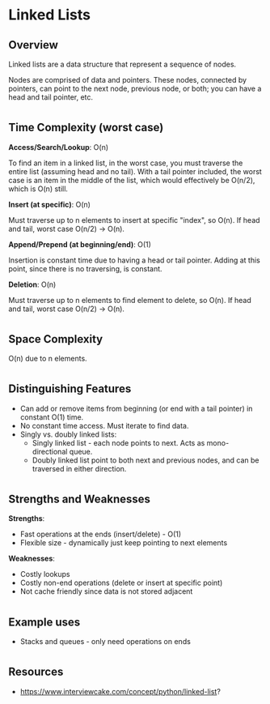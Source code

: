# Linked Lists
## Overview

Linked lists are a data structure that represent a sequence of nodes. 

Nodes are comprised of data and pointers. These nodes, connected by pointers, can point to the next node, previous node, or both; you can have a head and tail pointer, etc.  

#
## Time Complexity (worst case)
**Access/Search/Lookup**: O(n)

To find an item in a linked list, in the worst case, you must traverse the entire list (assuming head and no tail). With a tail pointer included, the worst case is an item in the middle of the list, which would effectively be O(n/2), which is O(n) still.

**Insert (at specific)**: O(n)

Must traverse up to n elements to insert at specific "index", so O(n). If head and tail, worst case O(n/2) -> O(n). 

**Append/Prepend (at beginning/end)**: O(1)

Insertion is constant time due to having a head or tail pointer. Adding at this point, since there is no traversing, is constant.

**Deletion**: O(n)

Must traverse up to n elements to find element to delete, so O(n). If head and tail, worst case O(n/2) -> O(n). 

#
## Space Complexity

O(n) due to n elements.

#
## Distinguishing Features
- Can add or remove items from beginning (or end with a tail pointer) in constant O(1) time.
- No constant time access. Must iterate to find data.
- Singly vs. doubly linked lists:
    - Singly linked list - each node points to next. Acts as mono-directional queue.
    - Doubly linked list point to both next and previous nodes, and can be traversed in either direction. 

#
## Strengths and Weaknesses

**Strengths**:
- Fast operations at the ends (insert/delete) - O(1)
- Flexible size - dynamically just keep pointing to next elements

**Weaknesses**:
- Costly lookups
- Costly non-end operations (delete or insert at specific point)
- Not cache friendly since data is not stored adjacent

#
## Example uses
- Stacks and queues - only need operations on ends 

#
## Resources
- https://www.interviewcake.com/concept/python/linked-list?

#